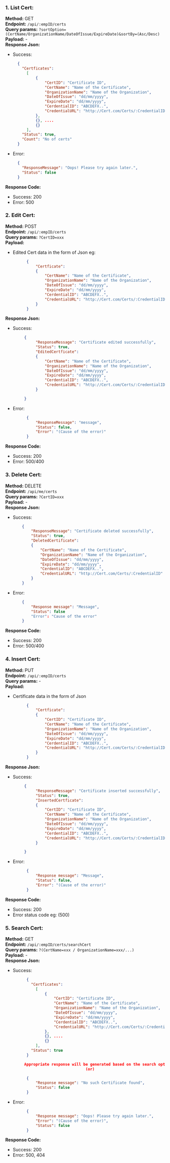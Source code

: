 ### 1. List Cert:

**Method:** GET  
**Endpoint:** `/api/:empID/certs`  
**Query params:** `?sortOption=(CertName/OrganizationName/DateOfIssue/ExpireDate)&sortBy=(Asc/Desc)`  
**Payload:** -  
**Response Json:**  
- Success: 
  ```json
    {
      "Certficates": 
        [
            {
                "CertID": "Certificate ID", 
                "CertName": "Name of the Certificate", 
                "OrganizationName": "Name of the Organization", 
                "DateOfIssue": "dd/mm/yyyy", 
                "ExpireDate": "dd/mm/yyyy", 
                "CerdentialID": "ABCDEFX..", 
                "CredentialURL": "http://Cert.com/Certs/:CredentialID"
            }, 
            {}, ....
            {}
        ],
      "Status": true,
      "Count": "No of certs"
    }
  ```
- Error: 
  ```json
    {
      "ResponseMessage": "Oops! Please try again later.", 
      "Status": false
    }
  ```
**Response Code:**  
- Success: 200  
- Error: 500  

### 2. Edit Cert:
**Method:** POST  
**Endpoint:** `/api/:empID/certs`  
**Query params:** `?CertID=xxx`  
**Payload:**  
- Edited Cert data in the form of Json eg: 
  ```json 
        {
            "Certficate": 
            {
                "CertName": "Name of the Certificate", 
                "OrganizationName": "Name of the Organization", 
                "DateOfIssue": "dd/mm/yyyy", 
                "ExpireDate": "dd/mm/yyyy", 
                "CerdentialID": "ABCDEFX..", 
                "CredentialURL": "http://Cert.com/Certs/:CredentialID"
            }
        }
  ```
**Response Json:**  
- Success: 
  ```json 
       {
            "ResponseMessage": "Certificate edited successfully",
            "Status": true,
            "EditedCertficate": 
            {
                "CertName": "Name of the Certificate", 
                "OrganizationName": "Name of the Organization", 
                "DateOfIssue": "dd/mm/yyyy", 
                "ExpireDate": "dd/mm/yyyy", 
                "CerdentialID": "ABCDEFX..", 
                "CredentialURL": "http://Cert.com/Certs/:CredentialID"
            }

       }
  ```  
- Error: 
  ```json 
        {
            "ResponseMessage": "message",
            "Status": false,
            "Error": "(Cause of the error)"
        }
  ```  
**Response Code:**  
- Success: 200  
- Error: 500/400  

### 3. Delete Cert:
**Method:** DELETE  
**Endpoint:** `/api/me/certs`  
**Query params:** `?CertID=xxx`  
**Payload:** -  
**Response Json:**  
- Success: 
    ```json
        {
            "ResponseMessage": "Certificate deleted successfully",
            "Status": true,
            "DeletedCertificate": 
            {
                "CertName": "Name of the Certificate", 
                "OrganizationName": "Name of the Organization", 
                "DateOfIssue": "dd/mm/yyyy", 
                "ExpireDate": "dd/mm/yyyy", 
                "CerdentialID": "ABCDEFX..", 
                "CredentialURL": "http://Cert.com/Certs/:CredentialID"
            }            
        }
    ```  
- Error: 
    ```json
        {
            "Response message": "Message",
            "Status": false
            "Error": "Cause of the error"
        }
    ```    
**Response Code:**  
- Success: 200  
- Error: 500/400  

### 4. Insert Cert:
**Method:** PUT  
**Endpoint:** `/api/:empID/certs`  
**Query params:** -  
**Payload:**  
- Certificate data in the form of Json  
  ```json 
        {
            "Certficate": 
            {
                "CertID": "Certificate ID", 
                "CertName": "Name of the Certificate", 
                "OrganizationName": "Name of the Organization", 
                "DateOfIssue": "dd/mm/yyyy", 
                "ExpireDate": "dd/mm/yyyy", 
                "CerdentialID": "ABCDEFX..", 
                "CredentialURL": "http://Cert.com/Certs/:CredentialID"
            }
        }
  ```
**Response Json:**  
- Success: 
  ```json 
       {
            "ResponseMessage": "Certificate inserted successfully",
            "Status": true,
            "InsertedCertficate": 
            {
                "CertID": "Certificate ID", 
                "CertName": "Name of the Certificate", 
                "OrganizationName": "Name of the Organization", 
                "DateOfIssue": "dd/mm/yyyy", 
                "ExpireDate": "dd/mm/yyyy", 
                "CerdentialID": "ABCDEFX..", 
                "CredentialURL": "http://Cert.com/Certs/:CredentialID"
            }

       }
  ```  
- Error: 
  ```json 
        {
            "Response message": "Message",
            "Status": false,
            "Error": "(Cause of the error)"
        }
  ```  
**Response Code:**  
- Success: 200  
- Error status code eg: (500)  

### 5. Search Cert:
**Method:** GET   
**Endpoint:** `/api/:empID/certs/searchCert`  
**Query params:** `?(CertName=xxx / OrganizationName=xxx/...)`  
**Payload:** -  
**Response Json:**  
- Success: 
  ```json
        {
          "Certficates": 
            [
                {
                    "CertID": "Certificate ID", 
                    "CertName": "Name of the Certificate", 
                    "OrganizationName": "Name of the Organization", 
                    "DateOfIssue": "dd/mm/yyyy", 
                    "ExpireDate": "dd/mm/yyyy", 
                    "CerdentialID": "ABCDEFX..", 
                    "CredentialURL": "http://Cert.com/Certs/:CredentialID"
                }, 
                {}, ....
                {}
            ], 
          "Status": true
        }

       Appropriate response will be generated based on the search option.  
                                  (or) 

        {
            "Response message": "No such Certificate found", 
            "Status": false
        }
  ```  
- Error: 
  ```json 
        {
            "Response message": "Oops! Please try again later.", 
            "Error": "(Cause of the error)",
            "Status": false
        }
  ```  
**Response Code:**  
- Success: 200  
- Error: 500, 404  
